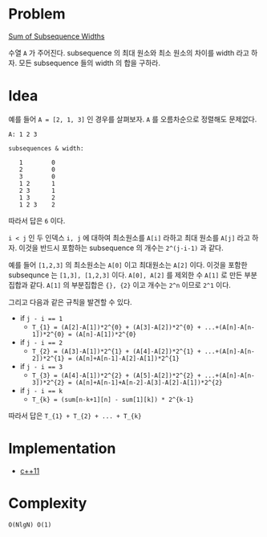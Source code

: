 # Problem

[Sum of Subsequence Widths](https://leetcode.com/problems/sum-of-subsequence-widths/)

수열 `A` 가 주어진다. subsequence 의 최대 원소와 최소 원소의 차이를
width 라고 하자. 모든 subsequence 들의 width 의 합을 구하라.

# Idea

예를 들어 `A = [2, 1, 3]` 인 경우를 살펴보자.  `A` 를 오름차순으로
정렬해도 문제없다.

```
A: 1 2 3

subsequences & width:

   1        0
   2        0
   3        0
   1 2      1
   2 3      1
   1 3      2
   1 2 3    2
```

따라서 답은 `6` 이다.

`i < j` 인 두 인덱스 `i, j` 에 대하여 최소원소를 `A[i]` 라하고 최대
원소를 `A[j]` 라고 하자. 이것을 반드시 포함하는 subsequence 의 개수는
`2^(j-i-1)` 과 같다.

예를 들어 `[1,2,3]` 의 최소원소는 `A[0]` 이고 최대원소는 `A[2]` 이다.
이것을 포함한 subsequnce 는 `[1,3], [1,2,3]` 이다. `A[0], A[2]` 를
제외한 수 `A[1]` 로 만든 부분집합과 같다. `A[1]` 의 부분집합은 `{},
{2}` 이고 개수는 `2^n` 이므로 `2^1` 이다.

그리고 다음과 같은 규칙을 발견할 수 있다.

* if `j - i == 1`
  * `T_{1} = (A[2]-A[1])*2^{0} + (A[3]-A[2])*2^{0} + ...+(A[n]-A[n-1])*2^{0} = (A[n]-A[1])*2^{0}`
* if `j - i == 2`
  * `T_{2} = (A[3]-A[1])*2^{1} + (A[4]-A[2])*2^{1} + ...+(A[n]-A[n-2])*2^{1} = (A[n]+A[n-1]-A[2]-A[1])*2^{1}`
* if `j - i == 3`
  * `T_{3} = (A[4]-A[1])*2^{2} + (A[5]-A[2])*2^{2} + ...+(A[n]-A[n-3])*2^{2} = (A[n]+A[n-1]+A[n-2]-A[3]-A[2]-A[1])*2^{2}`
* if `j - i == k`
  * `T_{k} = (sum[n-k+1][n] - sum[1][k]) * 2^{k-1}`
  
따라서 답은 `T_{1} + T_{2} + ... + T_{k}`

# Implementation

* [c++11](a.cpp)

# Complexity

```
O(NlgN) O(1)
```
